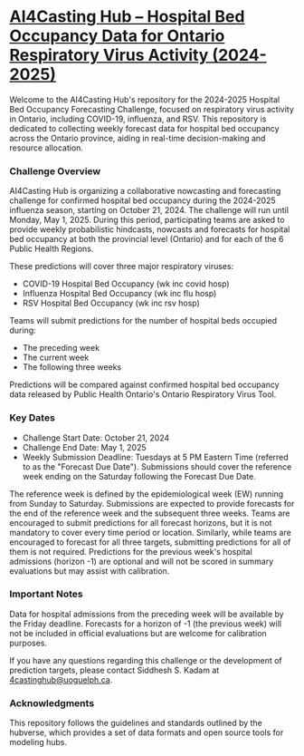 # [AI4Casting Hub – Hospital Bed Occupancy Data for Ontario Respiratory Virus Activity (2024-2025)](https://sites.uoguelph.ca/4castinghub/hospitalization/)
Welcome to the AI4Casting Hub's repository for the 2024-2025 Hospital Bed Occupancy Forecasting Challenge, focused on respiratory virus activity in Ontario, including COVID-19, influenza, and RSV. This repository is dedicated to collecting weekly forecast data for hospital bed occupancy across the Ontario province, aiding in real-time decision-making and resource allocation.

### Challenge Overview
AI4Casting Hub is organizing a collaborative nowcasting and forecasting challenge for confirmed hospital bed occupancy during the 2024-2025 influenza season, starting on October 21, 2024. The challenge will run until Monday, May 1, 2025. During this period, participating teams are asked to provide weekly probabilistic hindcasts, nowcasts and forecasts for hospital bed occupancy at both the provincial level (Ontario) and for each of the 6 Public Health Regions. 

These predictions will cover three major respiratory viruses:
* COVID-19 Hospital Bed Occupancy (wk inc covid hosp)
* Influenza Hospital Bed Occupancy (wk inc flu hosp)
* RSV Hospital Bed Occupancy (wk inc rsv hosp)

Teams will submit predictions for the number of hospital beds occupied during:
* The preceding week
* The current week
* The following three weeks

Predictions will be compared against confirmed hospital bed occupancy data released by Public Health Ontario's Ontario Respiratory Virus Tool.

### Key Dates
* Challenge Start Date: October 21, 2024
* Challenge End Date: May 1, 2025
* Weekly Submission Deadline: Tuesdays at 5 PM Eastern Time (referred to as the "Forecast Due Date"). Submissions should cover the reference week ending on the Saturday following the Forecast Due Date.

The reference week is defined by the epidemiological week (EW) running from Sunday to Saturday. Submissions are expected to provide forecasts for the end of the reference week and the subsequent three weeks. Teams are encouraged to submit predictions for all forecast horizons, but it is not mandatory to cover every time period or location. Similarly, while teams are encouraged to forecast for all three targets, submitting predictions for all of them is not required. Predictions for the previous week's hospital admissions (horizon -1) are optional and will not be scored in summary evaluations but may assist with calibration.

### Important Notes
Data for hospital admissions from the preceding week will be available by the Friday deadline.
Forecasts for a horizon of -1 (the previous week) will not be included in official evaluations but are welcome for calibration purposes.

If you have any questions regarding this challenge or the development of prediction targets, please contact Siddhesh S. Kadam at 4castinghub@uoguelph.ca.

### Acknowledgments
This repository follows the guidelines and standards outlined by the hubverse, which provides a set of data formats and open source tools for modeling hubs.
